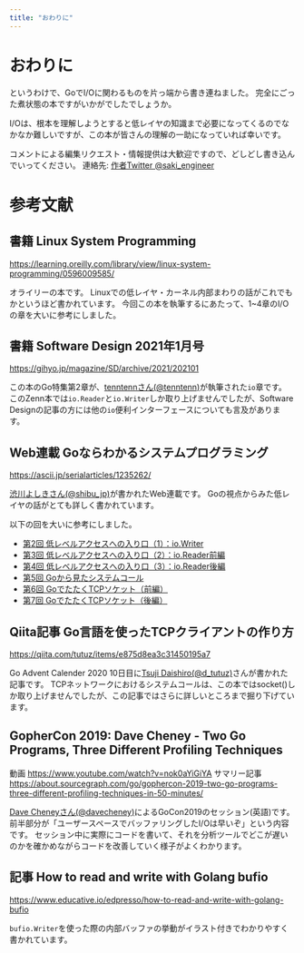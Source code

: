```yaml
---
title: "おわりに"
---
```

# おわりに
というわけで、GoでI/Oに関わるものを片っ端から書き連ねました。
完全にごった煮状態の本ですがいかがでしたでしょうか。

I/Oは、根本を理解しようとすると低レイヤの知識まで必要になってくるのでなかなか難しいですが、この本が皆さんの理解の一助になっていれば幸いです。

コメントによる編集リクエスト・情報提供は大歓迎ですので、どしどし書き込んでいってください。
連絡先: [作者Twitter @saki_engineer](https://twitter.com/saki_engineer)

# 参考文献
## 書籍 Linux System Programming
https://learning.oreilly.com/library/view/linux-system-programming/0596009585/

オライリーの本です。
Linuxでの低レイヤ・カーネル内部まわりの話がこれでもかというほど書かれています。
今回この本を執筆するにあたって、1~4章のI/Oの章を大いに参考にしました。

## 書籍 Software Design 2021年1月号
https://gihyo.jp/magazine/SD/archive/2021/202101

この本のGo特集第2章が、[tenntennさん(@tenntenn)](https://twitter.com/tenntenn)が執筆された`io`章です。
このZenn本では`io.Reader`と`io.Writer`しか取り上げませんでしたが、Software Designの記事の方には他の`io`便利インターフェースについても言及があります。

## Web連載 Goならわかるシステムプログラミング
https://ascii.jp/serialarticles/1235262/

[渋川よしきさん(@shibu_jp)](https://twitter.com/shibu_jp)が書かれたWeb連載です。
Goの視点からみた低レイヤの話がとても詳しく書かれています。

以下の回を大いに参考にしました。
- [第2回 低レベルアクセスへの入り口（1）：io.Writer](https://ascii.jp/elem/000/001/243/1243667/)
- [第3回 低レベルアクセスへの入り口（2）：io.Reader前編](https://ascii.jp/elem/000/001/252/1252961/)
- [第4回 低レベルアクセスへの入り口（3）：io.Reader後編](https://ascii.jp/elem/000/001/260/1260449/)
- [第5回 Goから見たシステムコール](https://ascii.jp/elem/000/001/267/1267477/)
- [第6回 GoでたたくTCPソケット（前編）](https://ascii.jp/elem/000/001/276/1276572/)
- [第7回 GoでたたくTCPソケット（後編）](https://ascii.jp/elem/000/001/403/1403717/)

## Qiita記事 Go言語を使ったTCPクライアントの作り方
https://qiita.com/tutuz/items/e875d8ea3c31450195a7

Go Advent Calender 2020 10日目に[Tsuji Daishiro(@d_tutuz)](https://twitter.com/d_tutuz)さんが書かれた記事です。
TCPネットワークにおけるシステムコールは、この本ではsocket()しか取り上げませんでしたが、この記事ではさらに詳しいところまで掘り下げています。

## GopherCon 2019: Dave Cheney - Two Go Programs, Three Different Profiling Techniques
動画
https://www.youtube.com/watch?v=nok0aYiGiYA
サマリー記事
https://about.sourcegraph.com/go/gophercon-2019-two-go-programs-three-different-profiling-techniques-in-50-minutes/

[Dave Cheneyさん(@davecheney)](https://twitter.com/davecheney)によるGoCon2019のセッション(英語)です。
前半部分が「ユーザースペースでバッファリングしたI/Oは早いぞ」という内容です。
セッション中に実際にコードを書いて、それを分析ツールでどこが遅いのかを確かめながらコードを改善していく様子がよくわかります。

## 記事 How to read and write with Golang bufio
https://www.educative.io/edpresso/how-to-read-and-write-with-golang-bufio

`bufio.Writer`を使った際の内部バッファの挙動がイラスト付きでわかりやすく書かれています。